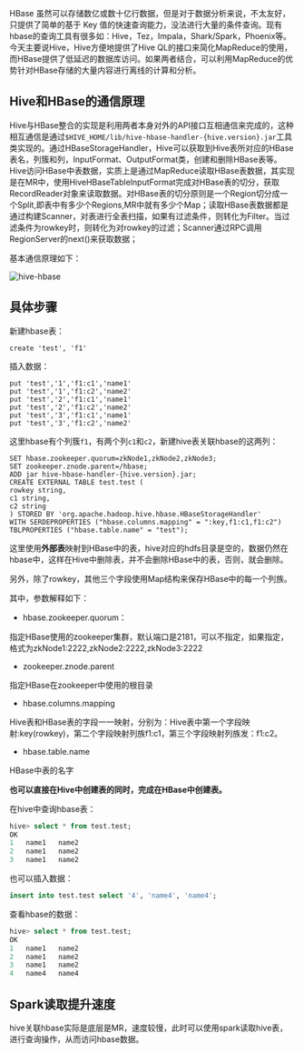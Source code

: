 HBase 虽然可以存储数亿或数十亿行数据，但是对于数据分析来说，不太友好，只提供了简单的基于 Key 值的快速查询能力，没法进行大量的条件查询。现有hbase的查询工具有很多如：Hive，Tez，Impala，Shark/Spark，Phoenix等。今天主要说Hive，Hive方便地提供了Hive QL的接口来简化MapReduce的使用， 而HBase提供了低延迟的数据库访问。如果两者结合，可以利用MapReduce的优势针对HBase存储的大量内容进行离线的计算和分析。

## Hive和HBase的通信原理

Hive与HBase整合的实现是利用两者本身对外的API接口互相通信来完成的，这种相互通信是通过`$HIVE_HOME/lib/hive-hbase-handler-{hive.version}.jar`工具类实现的。通过HBaseStorageHandler，Hive可以获取到Hive表所对应的HBase表名，列簇和列，InputFormat、OutputFormat类，创建和删除HBase表等。Hive访问HBase中表数据，实质上是通过MapReduce读取HBase表数据，其实现是在MR中，使用HiveHBaseTableInputFormat完成对HBase表的切分，获取RecordReader对象来读取数据。对HBase表的切分原则是一个Region切分成一个Split,即表中有多少个Regions,MR中就有多少个Map；读取HBase表数据都是通过构建Scanner，对表进行全表扫描，如果有过滤条件，则转化为Filter。当过滤条件为rowkey时，则转化为对rowkey的过滤；Scanner通过RPC调用RegionServer的next()来获取数据；

基本通信原理如下：

![hive-hbase](https://kingcall.oss-cn-hangzhou.aliyuncs.com/blog/img/2021/01/19/22:04:22-hive-hbase.png)

## 具体步骤

新建hbase表：

```shell
create 'test', 'f1'
```

插入数据：

```shell
put 'test','1','f1:c1','name1'
put 'test','1','f1:c2','name2'
put 'test','2','f1:c1','name1'
put 'test','2','f1:c2','name2'
put 'test','3','f1:c1','name1'
put 'test','3','f1:c2','name2'
```

这里hbase有个列簇`f1`，有两个列`c1`和`c2`，新建hive表关联hbase的这两列：

```shell
SET hbase.zookeeper.quorum=zkNode1,zkNode2,zkNode3;
SET zookeeper.znode.parent=/hbase;
ADD jar hive-hbase-handler-{hive.version}.jar;
CREATE EXTERNAL TABLE test.test (
rowkey string,
c1 string,
c2 string
) STORED BY 'org.apache.hadoop.hive.hbase.HBaseStorageHandler'
WITH SERDEPROPERTIES ("hbase.columns.mapping" = ":key,f1:c1,f1:c2")
TBLPROPERTIES ("hbase.table.name" = "test");
```

这里使用**外部表**映射到HBase中的表，hive对应的hdfs目录是空的，数据仍然在hbase中，这样在Hive中删除表，并不会删除HBase中的表，否则，就会删除。

另外，除了rowkey，其他三个字段使用Map结构来保存HBase中的每一个列族。

其中，参数解释如下：

- hbase.zookeeper.quorum：

指定HBase使用的zookeeper集群，默认端口是2181，可以不指定，如果指定，格式为zkNode1:2222,zkNode2:2222,zkNode3:2222

- zookeeper.znode.parent

指定HBase在zookeeper中使用的根目录

- hbase.columns.mapping

Hive表和HBase表的字段一一映射，分别为：Hive表中第一个字段映射:key(rowkey)，第二个字段映射列族f1:c1，第三个字段映射列族发：f1:c2。

- hbase.table.name

HBase中表的名字

**也可以直接在Hive中创建表的同时，完成在HBase中创建表。**

在hive中查询hbase表：

```sql
hive> select * from test.test;
OK
1	name1	name2
2	name1	name2
3	name1	name2
```

也可以插入数据：

```sql
insert into test.test select '4', 'name4', 'name4';
```

查看hbase的数据：

```sql
hive> select * from test.test;
OK
1	name1	name2
2	name1	name2
3	name1	name2
4	name4	name4
```

## Spark读取提升速度

hive关联hbase实际是底层是MR，速度较慢，此时可以使用spark读取hive表，进行查询操作，从而访问hbase数据。